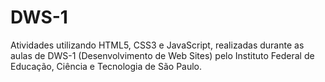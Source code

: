 # DWS-1
Atividades utilizando HTML5, CSS3 e JavaScript, realizadas durante as aulas de DWS-1 (Desenvolvimento de Web Sites) pelo Instituto Federal de Educação, Ciência e Tecnologia de São Paulo. 
